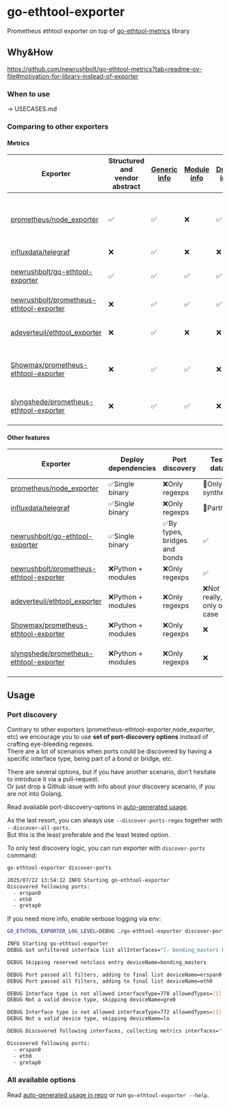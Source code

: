# go-ethtool-exporter

Prometheus ethtool exporter on top of [go-ethtool-metrics](https://github.com/newrushbolt/go-ethtool-metrics) library

## Why&How

https://github.com/newrushbolt/go-ethtool-metrics?tab=readme-ov-file#motivation-for-library-instead-of-exporter

### When to use

-> USECASES.md

### Comparing to other exporters

<!-- Aligning these tables in GFM is a nightmare. <nobr> does not work, non-breaking hyphen too. nbsp works, but makes source MD very hard to read.
I was one step away from doing the whole thing in pure HTML 😭 -->

#### Metrics

|                                                      Exporter                                                           | Structured and vendor abstract | [Generic info](## "ethtool eth0") | [Module info](## "ethtool -m eth0") | [Driver info](## "ethtool -m eth0") |  [Statistics](## "ethtool -S eth0")   |
|-------------------------------------------------------------------------------------------------------------------------|--------------------------------|-----------------------------------|-------------------------------------|-------------------------------------|---------------------------------------|
| [prometheus/node_exporter](https://github.com/prometheus/node_exporter/blob/master/collector/ethtool_linux.go)          |               ✅               |             ✅                     |       ❌                            |     ✅                              | 🧩 General (bytes, packets and errors) |
| [influxdata/telegraf](https://github.com/influxdata/telegraf/blob/master/plugins/inputs/ethtool)                        |               ❌               |             ✅                     |       ❌                            |     ❌                              | ✅                                     |
| [newrushbolt/go-ethtool-exporter](https://github.com/newrushbolt/go-ethtool-exporter)                                   |               ✅               |             ✅                     |       ✅                            |     ✅                              | ✅ General and per-queue               |
| [newrushbolt/prometheus-ethtool-exporter](https://github.com/newrushbolt/prometheus-ethtool-exporter)                   |               ❌               |             ✅                     |       ✅                            |     ✅                              | ✅                                     |
| [adeverteuil/ethtool_exporter](https://github.com/adeverteuil/ethtool_exporter)                                         |               ❌               |             ✅                     |       ❌                            |     ❌                              | 🧩 Except per-queue for bnxt_en        |
| [Showmax/prometheus-ethtool-exporter](https://github.com/Showmax/prometheus-ethtool-exporter)                           |               ❌               |             ✅                     |       ✅                            |     ❌                              | 🧩 Except per-queue for bnxt_en        |
| [slyngshede/prometheus-ethtool-exporter](https://gitlab-replica-b.wikimedia.org/slyngshede/prometheus-ethtool-exporter) |               ❌               |             ✅                     |       ✅                            |     ❌                              | 🧩 Except per-queue for bnxt_en        |

#### Other features

|                                                    Exporter                                                             | Deploy dependencies   |         Port discovery        |         Test data          | Provides alerts | Provides dashboards |   Provides deploy methods   |
|-------------------------------------------------------------------------------------------------------------------------|-----------------------|-------------------------------|----------------------------|-----------------|---------------------|-----------------------------|
| [prometheus/node_exporter](https://github.com/prometheus/node_exporter/blob/master/collector/ethtool_linux.go)          |   ✅Single binary     | ❌Only regexps                | 🧩Only synthetic            |     🧩3rd party  |         ❌          | ✅                          |
| [influxdata/telegraf](https://github.com/influxdata/telegraf/blob/master/plugins/inputs/ethtool)                        |   ✅Single binary     | ❌Only regexps                | 🧩Partly                    |     🧩3rd party  |         ❌          | ✅                          |
| [newrushbolt/go-ethtool-exporter](https://github.com/newrushbolt/go-ethtool-exporter)                                   |   ✅Single binary     | ✅By types, bridges and bonds | ✅                          |     💪Planned    |         💪Planned   | 💪Planned                   |
| [newrushbolt/prometheus-ethtool-exporter](https://github.com/newrushbolt/prometheus-ethtool-exporter)                   |   ❌Python + modules  | ❌Only regexps                | ✅                          |     ❌           |         ❌          | ❌                          |
| [adeverteuil/ethtool_exporter](https://github.com/adeverteuil/ethtool_exporter)                                         |   ❌Python + modules  | ❌Only regexps                | ❌Not really, only one case |     ❌           |         ❌          | ❌                          |
| [Showmax/prometheus-ethtool-exporter](https://github.com/Showmax/prometheus-ethtool-exporter)                           |   ❌Python + modules  | ❌Only regexps                | ❌                          |     ❌           |         ❌          | 🧩Daemonset                 |
| [slyngshede/prometheus-ethtool-exporter](https://gitlab-replica-b.wikimedia.org/slyngshede/prometheus-ethtool-exporter) |   ❌Python + modules  | ❌Only regexps                | ❌                          |     ❌           |         ❌          | 🧩Daemonset, Debian package |

## Usage

### Port discovery

Contrary to other exporters (prometheus-ethtool-exporter,node_exporter, etc) we encourage you to use **set of port-discovery options** instead of crafting eye-bleeding regexes.  
There are a lot of scenarios when ports could be discovered by having a specific interface type, being part of a bond or bridge, etc.

There are several options, but if you have another scenario, don't hesitate to introduce it via a pull-request.  
Or just drop a Github issue with info about your discovery scenario, if you are not into Golang.

Read avaliable port-discovery-options in [auto-generated usage](exporter_help.go).

As the last resort, you can always use `--discover-ports-regex` together with `--discover-all-ports`.  
But this is the least preferable and the least tested option.

To only test discovery logic, you can run exporter with `discover-ports` command:

```bash
go-ethtool-exporter discover-ports

2025/07/22 13:54:12 INFO Starting go-ethtool-exporter
Discovered following ports:
  - erspan0
  - eth0
  - gretap0
```

If you need more info, enable verbose logging via env:

```bash
GO_ETHTOOL_EXPORTER_LOG_LEVEL=DEBUG ./go-ethtool-exporter discover-ports

INFO Starting go-ethtool-exporter
DEBUG Got unfiltered interface list allInterfaces="[- bonding_masters L erspan0 L eth0 L gre0 L gretap0 L ip6_vti0 L ip6gre0 L ip6tnl0 L ip_vti0 L lo L sit0 L tunl0]"

DEBUG Skipping reserved netclass entry deviceName=bonding_masters

DEBUG Port passed all filters, adding to final list deviceName=erspan0
DEBUG Port passed all filters, adding to final list deviceName=eth0

DEBUG Interface type is not allowed interfaceType=778 allowedTypes=[1] devicePath=/sys/class/net/gre0
DEBUG Not a valid device type, skipping deviceName=gre0

DEBUG Interface type is not allowed interfaceType=772 allowedTypes=[1] devicePath=/sys/class/net/lo
DEBUG Not a valid device type, skipping deviceName=lo

DEBUG Discovered following interfaces, collecting metrics interfaces="[erspan0 eth0 gretap0]"

Discovered following ports:
  - erspan0
  - eth0
  - gretap0
```

### All available options

Read [auto-generated usage in repo](exporter_help.go) or run `go-ethtool-exporter --help`.
